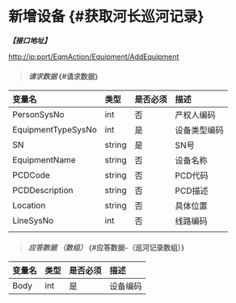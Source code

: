 # 新增设备 {#获取河长巡河记录}

_**【接口地址】**_

[http://ip:port/EqmAction/Equipment/AddEquipment](http://ip:port/EqmQuery/Equipment/GetEquipmentBySysNo)

> #### _请求数据_ {#请求数据}

| 变量名 | 类型 | 是否必须 | 描述 |
| :--- | :--- | :--- | :--- |
| PersonSysNo | int | 否 | 产权人编码 |
| EquipmentTypeSysNo | int | 是 | 设备类型编码 |
| SN | string | 是 | SN号 |
| EquipmentName | string | 否 | 设备名称 |
| PCDCode | string | 否 | PCD代码 |
| PCDDescription | string | 否 | PCD描述 |
| Location | string | 否 | 具体位置 |
| LineSysNo | int | 否 | 线路编码 |
|  |  |  |  |



> #### _应答数据 （数组）_ {#应答数据-（巡河记录数组）}

| 变量名 | 类型 | 是否必须 | 描述 |
| :--- | :--- | :--- | :--- |
| Body | int | 是 | 设备编码 |



